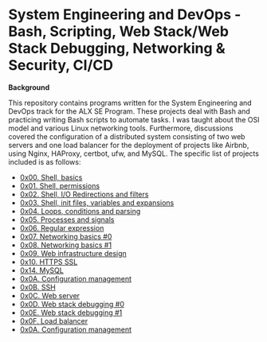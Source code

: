 # System Engineering and DevOps - Bash, Scripting, Web Stack/Web Stack Debugging, Networking & Security, CI/CD

**Background**

This repository contains programs written for the System Engineering and DevOps track for the ALX SE Program. These projects deal with Bash and practicing writing Bash scripts to automate tasks. I was taught about the OSI model and various Linux networking tools. Furthermore, discussions covered the configuration of a distributed system consisting of two web servers and one load balancer for the deployment of projects like Airbnb, using Nginx, HAProxy, certbot, ufw, and MySQL. The specific list of projects included is as follows:

- [0x00. Shell, basics](./0x00-shell_basics)
- [0x01. Shell, permissions](./0x01-shell_permissions)
- [0x02. Shell, I/O Redirections and filters](./0x02-shell_redirections)
- [0x03. Shell, init files, variables and expansions](./0x03-shell_variables_expansions)
- [0x04. Loops, conditions and parsing](./0x04-loops_conditions_and_parsing)
- [0x05. Processes and signals](./0x05-processes_and_signals)
- [0x06. Regular expression](./0x06-regular_expressions)
- [0x07. Networking basics #0](./0x07-networking_basics)
- [0x08. Networking basics #1](./0x08-networking_basics_2)
- [0x09. Web infrastructure design](./0x09-web_infrastructure_design)
- [0x10. HTTPS SSL](./0x10-https_ssl)
- [0x14. MySQL](./0x14-mysql)
- [0x0A. Configuration management](./0x0A-configuration_management)
- [0x0B. SSH](./0x0B-ssh)
- [0x0C. Web server](./0x0C-web_server)
- [0x0D. Web stack debugging #0](./0x0D-web_stack_debugging_0)
- [0x0E. Web stack debugging #1](./0x0E-web_stack_debugging_1)
- [0x0F. Load balancer](./0x0F-load_balancer)
- [0x0A. Configuration management](./0x0A-configuration_management)
